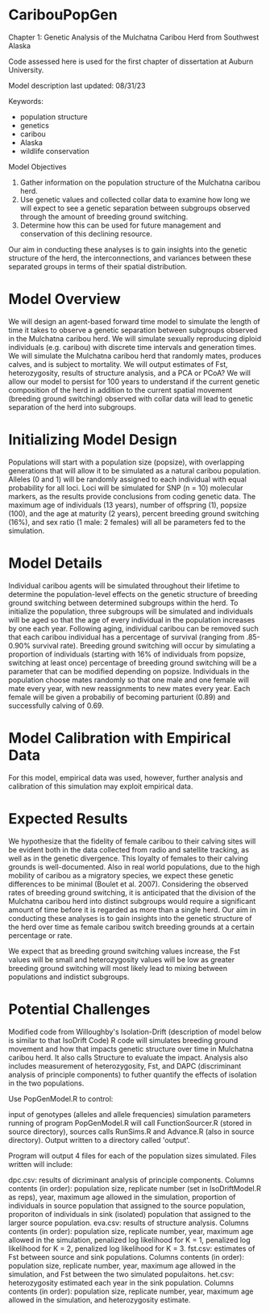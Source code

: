 # CaribouPopGen


Chapter 1: Genetic Analysis of the Mulchatna Caribou Herd from Southwest Alaska

Code assessed here is used for the first chapter of dissertation at Auburn University.

Model description last updated: 08/31/23

Keywords:
- population structure
- genetics
- caribou
- Alaska
- wildlife conservation

Model Objectives

1. Gather information on the population structure of the Mulchatna caribou herd.
2. Use genetic values and collected collar data to examine how long we will expect to see a genetic separation between subgroups observed through the amount of breeding ground switching.
3. Determine how this can be used for future management and conservation of this declining resource.

Our aim in conducting these analyses is to gain insights into the genetic structure of the herd, the interconnections, and variances between these separated groups in terms of their spatial distribution.

# Model Overview

We will design an agent-based forward time model to simulate the length of time it takes to observe a genetic separation between subgroups observed in the Mulchatna caribou herd. We will simulate sexually reproducing diploid individuals (e.g. caribou) with discrete time intervals and generation times. We will simulate the Mulchatna caribou herd that randomly mates, produces calves, and is subject to mortality. We will output estimates of Fst, heterozygosity, results of structure analysis, and a PCA or PCoA? We will allow our model to persist for 100 years to understand if the current genetic composition of the herd in addition to the current spatial movement (breeding ground switching) observed with collar data will lead to genetic separation of the herd into subgroups. 

# Initializing Model Design

Populations will start with a population size (popsize), with overlapping generations that will allow it to be simulated as a natural caribou population. Alleles (0 and 1) will be randomly assigned to each individual with equal probability for all loci. Loci will be simulated for SNP (n = 10) molecular markers, as the results provide conclusions from coding genetic data. The maximum age of individuals (13 years), number of offspring (1), popsize (100), and the age at maturity (2 years), percent breeding ground switching (16%), and sex ratio (1 male: 2 females) will all be parameters fed to the simulation.

# Model Details

Individual caribou agents will be simulated throughout their lifetime to determine the population-level effects on the genetic structure of breeding ground switching between determined subgroups within the herd. To initialize the population, three subgroups will be simulated and individuals will be aged so that the age of every individual in the population increases by one each year. Following aging, individual caribou can be removed such that each caribou individual has a percentage of survival (ranging from .85-0.90% survival rate). Breeding ground switching will occur by simulating a proportion of individuals (starting with 16% of individuals from popsize, switching at least once) percentage of breeding ground switching will be a parameter that can be modified depending on popsize. Individuals in the population choose mates randomly so that one male and one female will mate every year, with new reassignments to new mates every year. Each female will be given a probabiliy of becoming parturient (0.89) and successfully calving of 0.69. 

# Model Calibration with Empirical Data 

For this model, empirical data was used, however, further analysis and calibration of this simulation may exploit empirical data. 

# Expected Results

We hypothesize that the fidelity of female caribou to their calving sites will be evident both in the data collected from radio and satellite tracking, as well as in the genetic divergence. This loyalty of females to their calving grounds is well-documented. Also in real world populations, due to the high mobility of caribou as a migratory species, we expect these genetic differences to be minimal (Boulet et al. 2007). Considering the observed rates of breeding ground switching, it is anticipated that the division of the Mulchatna caribou herd into distinct subgroups would require a significant amount of time before it is regarded as more than a single herd. Our aim in conducting these analyses is to gain insights into the genetic structure of the herd over time as female caribou switch breeding grounds at a certain percentage or rate.

We expect that as breeding ground switching values increase, the Fst values will be small and heterozygosity values will be low as greater breeding ground switching will most likely lead to mixing between populations and indistict subgroups. 

# Potential Challenges




Modified code from Willoughby's Isolation-Drift (description of model below is similar to that IsoDrift Code)
R code will simulates breeding ground movement and how that impacts genetic structure over time in Mulchatna caribou herd. It also calls Structure to evaluate the impact. Analysis also includes measurement of heterozygosity, Fst, and DAPC (discriminant analysis of principle components) to futher quantify the effects of isolation in the two populations.

Use PopGenModel.R to control:

input of genotypes (alleles and allele frequencies)
simulation parameters
running of program
PopGenModel.R will call FunctionSourcer.R (stored in source directory), sources calls RunSims.R and Advance.R (also in source directory). Output written to a directory called 'output'.

Program will output 4 files for each of the population sizes simulated. Files written will include:

dpc.csv: results of dicriminant analysis of principle components. Columns contents (in order): population size, replicate number (set in IsoDriftModel.R as reps), year, maximum age allowed in the simulation, proportion of individuals in source population that assigned to the source population, proporiton of individuals in sink (isolated) population that assigned to the larger source population.
eva.csv: results of structure analysis. Columns contents (in order): population size, replicate number, year, maximum age allowed in the simulation, penalized log likelihood for K = 1, penalized log likelihood for K = 2, penalized log likelihood for K = 3.
fst.csv: estimates of Fst between source and sink populations. Columns contents (in order): population size, replicate number, year, maximum age allowed in the simulation, and Fst between the two simulated populaitons.
het.csv: heterozygosity estimated each year in the sink population. Columns contents (in order): population size, replicate number, year, maximum age allowed in the simulation, and heterozygosity estimate.
